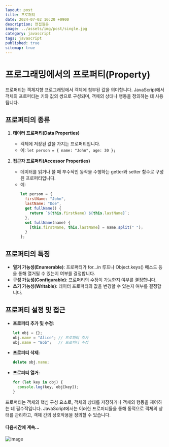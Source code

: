 ```yaml
---
layout: post
title: 프로퍼티
date: 2024-07-02 10:20 +0900
description: 면접질문
image: ../assets/img/post/single.jpg
category: javascript
tags: javascript 
published: true
sitemap: true
---
```


# 프로그래밍에서의 프로퍼티(Property)

프로퍼티는 객체지향 프로그래밍에서 객체에 첨부된 값을 의미합니다. JavaScript에서 객체의 프로퍼티는 키와 값의 쌍으로 구성되며, 객체의 상태나 행동을 정의하는 데 사용됩니다.

## 프로퍼티의 종류
1. **데이터 프로퍼티(Data Properties)**
   - 객체에 저장된 값을 가지는 프로퍼티입니다.
   - 예: `let person = { name: "John", age: 30 };`

2. **접근자 프로퍼티(Accessor Properties)**
   - 데이터를 읽거나 쓸 때 부수적인 동작을 수행하는 getter와 setter 함수로 구성된 프로퍼티입니다.
   - 예:
     ```javascript
     let person = {
       firstName: "John",
       lastName: "Doe",
       get fullName() {
         return `${this.firstName} ${this.lastName}`;
       },
       set fullName(name) {
         [this.firstName, this.lastName] = name.split(" ");
       }
     };
     ```

## 프로퍼티의 특징
- **열거 가능성(Enumerable)**: 프로퍼티가 for...in 루프나 Object.keys() 메소드 등을 통해 열거될 수 있는지 여부를 결정합니다.
- **구성 가능성(Configurable)**: 프로퍼티의 수정이 가능한지 여부를 결정합니다.
- **쓰기 가능성(Writable)**: 데이터 프로퍼티의 값을 변경할 수 있는지 여부를 결정합니다.

## 프로퍼티 설정 및 접근
- **프로퍼티 추가 및 수정**:
  ```javascript
  let obj = {};
  obj.name = "Alice"; // 프로퍼티 추가
  obj.name = "Bob";   // 프로퍼티 수정
  ```

- **프로퍼티 삭제**:
  ```javascript
  delete obj.name;
  ```

- **프로퍼티 열거**:
  ```javascript
  for (let key in obj) {
    console.log(key, obj[key]);
  }
  ```

프로퍼티는 객체의 핵심 구성 요소로, 객체의 상태를 저장하거나 객체의 행동을 제어하는 데 필수적입니다. JavaScript에서는 이러한 프로퍼티들을 통해 동적으로 객체의 상태를 관리하고, 객체 간의 상호작용을 정의할 수 있습니다.

#### 다음시간에 계속...
![image](https://github.com/nicejmp1/nicejmp1.github.io/assets/163364733/90a41f22-19d3-4d17-b649-016d5880fa98)